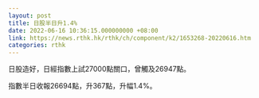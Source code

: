 ```yaml
---
layout: post
title: 日股半日升1.4%
date: 2022-06-16 10:36:15.000000000 +08:00
link: https://news.rthk.hk/rthk/ch/component/k2/1653268-20220616.htm
categories: rthk
---
```


日股造好，日經指數上試27000點關口，曾觸及26947點。

指數半日收報26694點，升367點，升幅1.4%。
